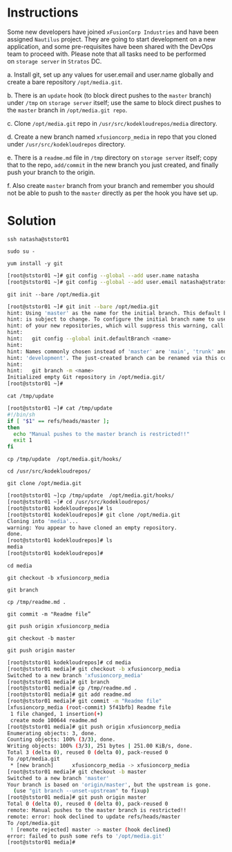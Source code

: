 # Instructions

Some new developers have joined `xFusionCorp Industries` and have been assigned `Nautilus` project. They are going to start development on a new application, and some pre-requisites have been shared with the DevOps team to proceed with. Please note that all tasks need to be performed on `storage server` in `Stratos` DC.

a. Install git, set up any values for user.email and user.name globally and create a bare repository `/opt/media.git`.

b. There is an `update` hook (to block direct pushes to the `master` branch) under `/tmp` on `storage server` itself; use the same to block direct pushes to the `master` branch in `/opt/media.git repo`.

c. Clone `/opt/media.git` repo in `/usr/src/kodekloudrepos/media` directory.

d. Create a new branch named `xfusioncorp_media` in repo that you cloned under `/usr/src/kodekloudrepos` directory.

e. There is a `readme.md` file in `/tmp` directory on `storage server` itself; copy that to the repo, `add/commit` in the new branch you just created, and finally push your branch to the origin.

f. Also create `master` branch from your branch and remember you should not be able to push to the `master` directly as per the hook you have set up.

# Solution

`ssh natasha@ststor01`

`sudo su -`

`yum install -y git`

```bash
[root@ststor01 ~]# git config --global --add user.name natasha
[root@ststor01 ~]# git config --global --add user.email natasha@stratos.xfusioncorp.com
```

`git init --bare /opt/media.git`

```bash
[root@ststor01 ~]# git init --bare /opt/media.git
hint: Using 'master' as the name for the initial branch. This default branch name
hint: is subject to change. To configure the initial branch name to use in all
hint: of your new repositories, which will suppress this warning, call:
hint: 
hint:   git config --global init.defaultBranch <name>
hint: 
hint: Names commonly chosen instead of 'master' are 'main', 'trunk' and
hint: 'development'. The just-created branch can be renamed via this command:
hint: 
hint:   git branch -m <name>
Initialized empty Git repository in /opt/media.git/
[root@ststor01 ~]#
```

`cat /tmp/update`

```bash
[root@ststor01 ~]# cat /tmp/update 
#!/bin/sh
if [ "$1" == refs/heads/master ];
then
  echo "Manual pushes to the master branch is restricted!!"
  exit 1
fi
```

`cp /tmp/update  /opt/media.git/hooks/`

`cd /usr/src/kodekloudrepos/`

`git clone /opt/media.git`

```bash
[root@ststor01 ~]cp /tmp/update  /opt/media.git/hooks/
[root@ststor01 ~]# cd /usr/src/kodekloudrepos/
[root@ststor01 kodekloudrepos]# ls
[root@ststor01 kodekloudrepos]# git clone /opt/media.git
Cloning into 'media'...
warning: You appear to have cloned an empty repository.
done.
[root@ststor01 kodekloudrepos]# ls
media
[root@ststor01 kodekloudrepos]#
```

`cd media`

`git checkout -b xfusioncorp_media`

`git branch`

`cp /tmp/readme.md .`

`git commit -m "Readme file”`

`git push origin xfusioncorp_media`

`git checkout -b master`

`git push origin master`

```bash
[root@ststor01 kodekloudrepos]# cd media
[root@ststor01 media]# git checkout -b xfusioncorp_media
Switched to a new branch 'xfusioncorp_media'
[root@ststor01 media]# git branch
[root@ststor01 media]# cp /tmp/readme.md .
[root@ststor01 media]# git add readme.md 
[root@ststor01 media]# git commit -m "Readme file"
[xfusioncorp_media (root-commit) 5f41bfb] Readme file
 1 file changed, 1 insertion(+)
 create mode 100644 readme.md
[root@ststor01 media]# git push origin xfusioncorp_media
Enumerating objects: 3, done.
Counting objects: 100% (3/3), done.
Writing objects: 100% (3/3), 251 bytes | 251.00 KiB/s, done.
Total 3 (delta 0), reused 0 (delta 0), pack-reused 0
To /opt/media.git
 * [new branch]      xfusioncorp_media -> xfusioncorp_media
[root@ststor01 media]# git checkout -b master 
Switched to a new branch 'master'
Your branch is based on 'origin/master', but the upstream is gone.
  (use "git branch --unset-upstream" to fixup)
[root@ststor01 media]# git push origin master
Total 0 (delta 0), reused 0 (delta 0), pack-reused 0
remote: Manual pushes to the master branch is restricted!!
remote: error: hook declined to update refs/heads/master
To /opt/media.git
 ! [remote rejected] master -> master (hook declined)
error: failed to push some refs to '/opt/media.git'
[root@ststor01 media]#
```


